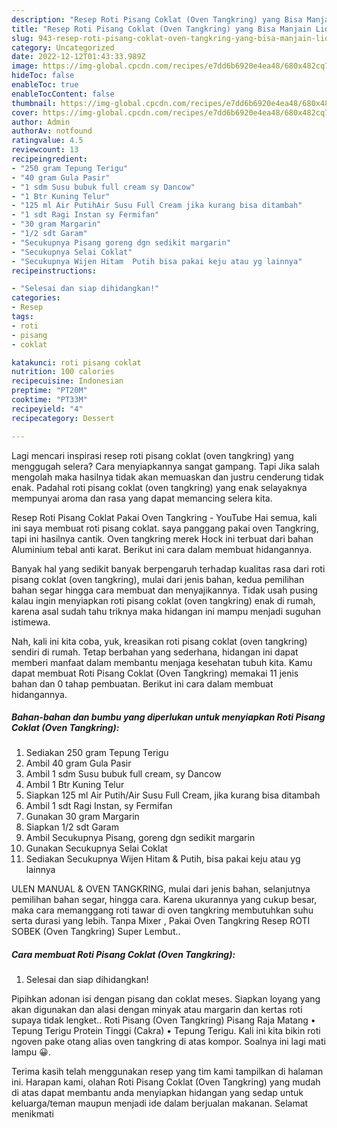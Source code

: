 ```yaml
---
description: "Resep Roti Pisang Coklat (Oven Tangkring) yang Bisa Manjain Lidah , Bikin Ngiler"
title: "Resep Roti Pisang Coklat (Oven Tangkring) yang Bisa Manjain Lidah , Bikin Ngiler"
slug: 943-resep-roti-pisang-coklat-oven-tangkring-yang-bisa-manjain-lidah-bikin-ngiler
category: Uncategorized
date: 2022-12-12T01:43:33.989Z
image: https://img-global.cpcdn.com/recipes/e7dd6b6920e4ea48/680x482cq70/roti-pisang-coklat-oven-tangkring-foto-resep-utama.jpg
hideToc: false
enableToc: true
enableTocContent: false
thumbnail: https://img-global.cpcdn.com/recipes/e7dd6b6920e4ea48/680x482cq70/roti-pisang-coklat-oven-tangkring-foto-resep-utama.jpg
cover: https://img-global.cpcdn.com/recipes/e7dd6b6920e4ea48/680x482cq70/roti-pisang-coklat-oven-tangkring-foto-resep-utama.jpg
author: Admin
authorAv: notfound
ratingvalue: 4.5
reviewcount: 13
recipeingredient:
- "250 gram Tepung Terigu"
- "40 gram Gula Pasir"
- "1 sdm Susu bubuk full cream sy Dancow"
- "1 Btr Kuning Telur"
- "125 ml Air PutihAir Susu Full Cream jika kurang bisa ditambah"
- "1 sdt Ragi Instan sy Fermifan"
- "30 gram Margarin"
- "1/2 sdt Garam"
- "Secukupnya Pisang goreng dgn sedikit margarin"
- "Secukupnya Selai Coklat"
- "Secukupnya Wijen Hitam  Putih bisa pakai keju atau yg lainnya"
recipeinstructions:

- "Selesai dan siap dihidangkan!"
categories:
- Resep
tags:
- roti
- pisang
- coklat

katakunci: roti pisang coklat 
nutrition: 100 calories
recipecuisine: Indonesian
preptime: "PT20M"
cooktime: "PT33M"
recipeyield: "4"
recipecategory: Dessert

---
```



Lagi mencari inspirasi resep roti pisang coklat (oven tangkring) yang menggugah selera? Cara menyiapkannya sangat gampang. Tapi Jika salah mengolah maka hasilnya tidak akan memuaskan dan justru cenderung tidak enak. Padahal roti pisang coklat (oven tangkring) yang enak selayaknya mempunyai aroma dan rasa yang dapat memancing selera kita.


Resep Roti Pisang Coklat Pakai Oven Tangkring - YouTube Hai semua, kali ini saya membuat roti pisang coklat. saya panggang pakai oven Tangkring, tapi ini hasilnya cantik. Oven tangkring merek Hock ini terbuat dari bahan Aluminium tebal anti karat. Berikut ini cara dalam membuat hidangannya.

Banyak hal yang sedikit banyak berpengaruh terhadap kualitas rasa dari roti pisang coklat (oven tangkring), mulai dari jenis bahan, kedua pemilihan bahan segar hingga cara membuat dan menyajikannya. Tidak usah pusing kalau ingin menyiapkan roti pisang coklat (oven tangkring) enak di rumah, karena asal sudah tahu triknya maka hidangan ini mampu menjadi suguhan istimewa.


Nah, kali ini kita coba, yuk, kreasikan roti pisang coklat (oven tangkring) sendiri di rumah. Tetap berbahan yang sederhana, hidangan ini dapat memberi manfaat dalam membantu menjaga kesehatan tubuh kita. Kamu dapat membuat Roti Pisang Coklat (Oven Tangkring) memakai 11 jenis bahan dan 0 tahap pembuatan. Berikut ini cara dalam membuat hidangannya.

<!--inarticleads1-->

##### Bahan-bahan dan bumbu yang diperlukan untuk menyiapkan Roti Pisang Coklat (Oven Tangkring):

1. Sediakan 250 gram Tepung Terigu
1. Ambil 40 gram Gula Pasir
1. Ambil 1 sdm Susu bubuk full cream, sy Dancow
1. Ambil 1 Btr Kuning Telur
1. Siapkan 125 ml Air Putih/Air Susu Full Cream, jika kurang bisa ditambah
1. Ambil 1 sdt Ragi Instan, sy Fermifan
1. Gunakan 30 gram Margarin
1. Siapkan 1/2 sdt Garam
1. Ambil Secukupnya Pisang, goreng dgn sedikit margarin
1. Gunakan Secukupnya Selai Coklat
1. Sediakan Secukupnya Wijen Hitam &amp; Putih, bisa pakai keju atau yg lainnya


ULEN MANUAL &amp; OVEN TANGKRING, mulai dari jenis bahan, selanjutnya pemilihan bahan segar, hingga cara. Karena ukurannya yang cukup besar, maka cara memanggang roti tawar di oven tangkring membutuhkan suhu serta durasi yang lebih. Tanpa Mixer , Pakai Oven Tangkring Resep ROTI SOBEK (Oven Tangkring) Super Lembut.. 

<!--inarticleads2-->

##### Cara membuat Roti Pisang Coklat (Oven Tangkring):


1. Selesai dan siap dihidangkan!

Pipihkan adonan isi dengan pisang dan coklat meses. Siapkan loyang yang akan digunakan dan alasi dengan minyak atau margarin dan kertas roti supaya tidak lengket.. Roti Pisang (Oven Tangkring) Pisang Raja Matang • Tepung Terigu Protein Tinggi (Cakra) • Tepung Terigu. Kali ini kita bikin roti ngoven pake otang alias oven tangkring di atas kompor. Soalnya ini lagi mati lampu 😀. 

Terima kasih telah menggunakan resep yang tim kami tampilkan di halaman ini. Harapan kami, olahan Roti Pisang Coklat (Oven Tangkring) yang mudah di atas dapat membantu anda menyiapkan hidangan yang sedap untuk keluarga/teman maupun menjadi ide dalam berjualan makanan. Selamat menikmati
